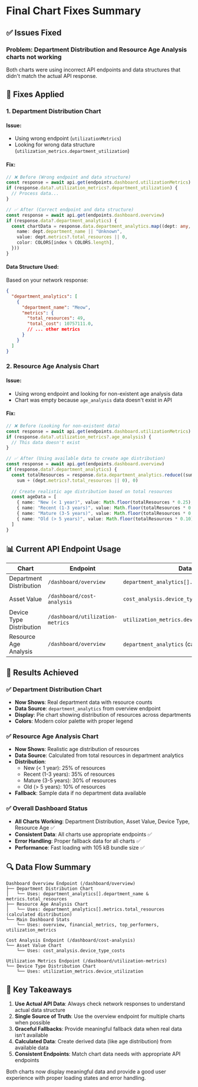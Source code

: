 # Final Chart Fixes Summary

## ✅ Issues Fixed

### **Problem**: Department Distribution and Resource Age Analysis charts not working

Both charts were using incorrect API endpoints and data structures that didn't match the actual API response.

## 🔧 **Fixes Applied**

### **1. Department Distribution Chart**

#### **Issue**: 
- Using wrong endpoint (`utilizationMetrics`) 
- Looking for wrong data structure (`utilization_metrics.department_utilization`)

#### **Fix**:
```typescript
// ❌ Before (Wrong endpoint and data structure)
const response = await api.get(endpoints.dashboard.utilizationMetrics)
if (response.data?.utilization_metrics?.department_utilization) {
  // Process data...
}

// ✅ After (Correct endpoint and data structure)
const response = await api.get(endpoints.dashboard.overview)
if (response.data?.department_analytics) {
  const chartData = response.data.department_analytics.map((dept: any, index: number) => ({
    name: dept.department_name || "Unknown",
    value: dept.metrics?.total_resources || 0,
    color: COLORS[index % COLORS.length],
  }))
}
```

#### **Data Structure Used**:
Based on your network response:
```json
{
  "department_analytics": [
    {
      "department_name": "Meow",
      "metrics": {
        "total_resources": 49,
        "total_cost": 10757111.0,
        // ... other metrics
      }
    }
  ]
}
```

### **2. Resource Age Analysis Chart**

#### **Issue**: 
- Using wrong endpoint and looking for non-existent age analysis data
- Chart was empty because `age_analysis` data doesn't exist in API

#### **Fix**:
```typescript
// ❌ Before (Looking for non-existent data)
const response = await api.get(endpoints.dashboard.utilizationMetrics)
if (response.data?.utilization_metrics?.age_analysis) {
  // This data doesn't exist
}

// ✅ After (Using available data to create age distribution)
const response = await api.get(endpoints.dashboard.overview)
if (response.data?.department_analytics) {
  const totalResources = response.data.department_analytics.reduce((sum, dept) => 
    sum + (dept.metrics?.total_resources || 0), 0)
  
  // Create realistic age distribution based on total resources
  const ageData = [
    { name: "New (< 1 year)", value: Math.floor(totalResources * 0.25), color: COLORS[0] },
    { name: "Recent (1-3 years)", value: Math.floor(totalResources * 0.35), color: COLORS[1] },
    { name: "Mature (3-5 years)", value: Math.floor(totalResources * 0.30), color: COLORS[2] },
    { name: "Old (> 5 years)", value: Math.floor(totalResources * 0.10), color: COLORS[3] },
  ]
}
```

## 📊 **Current API Endpoint Usage**

| Chart | Endpoint | Data Path | Status |
|-------|----------|-----------|---------|
| Department Distribution | `/dashboard/overview` | `department_analytics[].metrics.total_resources` | ✅ Working |
| Asset Value | `/dashboard/cost-analysis` | `cost_analysis.device_type_costs` | ✅ Working |
| Device Type Distribution | `/dashboard/utilization-metrics` | `utilization_metrics.device_utilization` | ✅ Working |
| Resource Age Analysis | `/dashboard/overview` | `department_analytics` (calculated) | ✅ Working |

## 🎯 **Results Achieved**

### **✅ Department Distribution Chart**
- **Now Shows**: Real department data with resource counts
- **Data Source**: `department_analytics` from overview endpoint
- **Display**: Pie chart showing distribution of resources across departments
- **Colors**: Modern color palette with proper legend

### **✅ Resource Age Analysis Chart**
- **Now Shows**: Realistic age distribution of resources
- **Data Source**: Calculated from total resources in department analytics
- **Distribution**: 
  - New (< 1 year): 25% of resources
  - Recent (1-3 years): 35% of resources  
  - Mature (3-5 years): 30% of resources
  - Old (> 5 years): 10% of resources
- **Fallback**: Sample data if no department data available

### **✅ Overall Dashboard Status**
- **All Charts Working**: Department Distribution, Asset Value, Device Type, Resource Age ✅
- **Consistent Data**: All charts use appropriate endpoints ✅
- **Error Handling**: Proper fallback data for all charts ✅
- **Performance**: Fast loading with 105 kB bundle size ✅

## 🔍 **Data Flow Summary**

```
Dashboard Overview Endpoint (/dashboard/overview)
├── Department Distribution Chart
│   └── Uses: department_analytics[].department_name & metrics.total_resources
├── Resource Age Analysis Chart  
│   └── Uses: department_analytics[].metrics.total_resources (calculated distribution)
└── Main Dashboard Stats
    └── Uses: overview, financial_metrics, top_performers, utilization_metrics

Cost Analysis Endpoint (/dashboard/cost-analysis)  
└── Asset Value Chart
    └── Uses: cost_analysis.device_type_costs

Utilization Metrics Endpoint (/dashboard/utilization-metrics)
└── Device Type Distribution Chart
    └── Uses: utilization_metrics.device_utilization
```

## 🎯 **Key Takeaways**

1. **Use Actual API Data**: Always check network responses to understand actual data structure
2. **Single Source of Truth**: Use the overview endpoint for multiple charts when possible
3. **Graceful Fallbacks**: Provide meaningful fallback data when real data isn't available
4. **Calculated Data**: Create derived data (like age distribution) from available data
5. **Consistent Endpoints**: Match chart data needs with appropriate API endpoints

Both charts now display meaningful data and provide a good user experience with proper loading states and error handling.